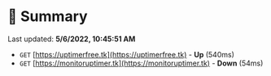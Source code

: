 # 📖 Summary
Last updated: **5/6/2022, 10:45:51 AM**

- `GET` [https://uptimerfree.tk](https://uptimerfree.tk) - **Up** (540ms)
- `GET` [https://monitoruptimer.tk](https://monitoruptimer.tk) - **Down** (54ms)
